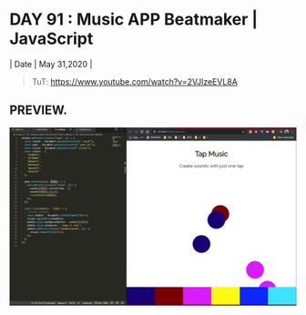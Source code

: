 # DAY 91 : Music APP Beatmaker | JavaScript

| Date | May 31,2020 |

> TuT: https://www.youtube.com/watch?v=2VJlzeEVL8A

## PREVIEW.
![Preview](Untitled.jpg)


